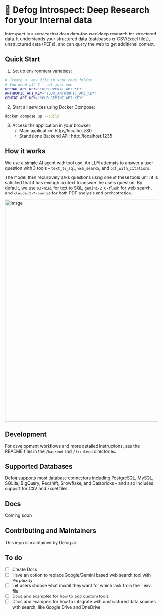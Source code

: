#  🔬 Defog Introspect: Deep Research for your internal data

Introspect is a service that does data-focused deep research for structured data. It understands your structured data (databases or CSV/Excel files), unstructured data (PDFs), and can query the web to get additional context.

## Quick Start

1. Set up environment variables:

```bash
# Create a .env file in your root folder
# You need all 3 - not just one
OPENAI_API_KEY="YOUR_OPENAI_API_KEY"
ANTHROPIC_API_KEY="YOUR_ANTHROPIC_API_KEY"
GEMINI_API_KEY="YOUR_GEMINI_API_KEY"
```

2. Start all services using Docker Compose:
```bash
docker compose up --build
```

3. Access the application in your browser:
   - Main application: http://localhost:80
   - Standalone Backend API: http://localhost:1235

## How it works

We use a simple AI agent with tool use. An LLM attempts to answer a user question with 3 tools – `text_to_sql`, `web_search`, and `pdf_with_citations`.

The model then recursively asks questions using one of these tools until it is satisfied that it has enough context to answer the users question. By default, we use `o3-mini` for text to SQL, `gemini-2.0-flash` for web search, and `claude-3-7-sonnet` for both PDF analysis and orchestration.

<img width="730" alt="image" src="https://github.com/user-attachments/assets/32fd8573-7428-4b6a-8bdb-f033c49d9a5c" />



## Development

For development workflows and more detailed instructions, see the README files in the `/backend` and `/frontend` directories.

## Supported Databases

Defog supports most database connectors including PostgreSQL, MySQL, SQLite, BigQuery, Redshift, Snowflake, and Databricks – and also includes support for CSV and Excel files.

## Docs
Coming soon

## Contributing and Maintainers
This repo is maintained by Defog.ai

## To do
- [ ] Create Docs
- [ ] Have an option to replace Google/Gemini based web search tool with Perplexity
- [ ] Let users choose what model they want for which task from the `.env. file
- [ ] Docs and examples for how to add custom tools
- [ ] Docs and exampels for how to integrate with unstructured data sources with search, like Google Drive and OneDrive
